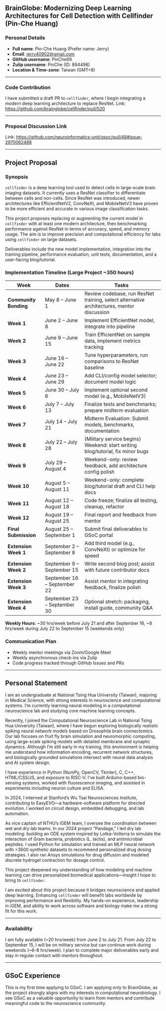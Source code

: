 ## BrainGlobe: Modernizing Deep Learning Architectures for Cell Detection with Cellfinder (Pin-Che Huang)

### Personal Details

- **Full name**: Pin-Che Huang (Prefer name: Jerry) 
- **Email**: jerry40902@gmail.com  
- **GitHub username**: PinChe69 
- **Zulip username**: PinChe (ID: 894498)
- **Location & Time-zone**: Taiwan (GMT+8)  

---

### Code Contribution 
I have submitted a draft PR to `cellfinder`, where I begin integrating a modern deep learning architecture to replace ResNet. 
Link: https://github.com/brainglobe/cellfinder/pull/520


---

### Proposal Discussion Link
Link: https://github.com/neuroinformatics-unit/gsoc/pull/48#issue-2970062488

---

## Project Proposal

### Synopsis
`cellfinder` is a deep learning tool used to detect cells in large-scale brain imaging datasets. It currently uses a ResNet classifier to differentiate between cells and non-cells. Since ResNet was introduced, newer architectures like EfficientNetV2, ConvNeXt, and MobileNetV3 have proven to be more efficient and accurate in various image classification tasks.

This project proposes replacing or augmenting the current model in `cellfinder` with at least one modern architecture, then benchmarking performance against ResNet in terms of accuracy, speed, and memory usage. The aim is to improve precision and computational efficiency for labs using `cellfinder` on large datasets.

Deliverables include the new model implementation, integration into the training pipeline, performance evaluation, unit tests, documentation, and a user-facing blog/tutorial.

### Implementation Timeline (Large Project ~350 hours)

| Week | Dates | Tasks |
|------|-------|-------|
| **Community Bonding** | May 8 – June 1 | Review codebase, run ResNet training, select alternative architectures, mentor discussion |
| **Week 1** | June 2 – June 8 | Implement EfficientNet model, integrate into pipeline |
| **Week 2** | June 9 – June 15 | Train EfficientNet on sample data, implement metrics tracking |
| **Week 3** | June 16 – June 22 | Tune hyperparameters, run comparisons to ResNet baseline |
| **Week 4** | June 23 – June 29 | Add CLI/config model selector; document model logic |
| **Week 5** | June 30 – July 6 | Implement optional second model (e.g., MobileNetV3) |
| **Week 6** | July 7 – July 13 | Finalize tests and benchmarks; prepare midterm evaluation |
| **Week 7** | July 14 – July 21 | Midterm Evaluation: Submit models, benchmarks, documentation |
| **Week 8** | July 22 – July 28 | (Military service begins) Weekend: start writing blog/tutorial, fix minor bugs |
| **Week 9** | July 29 – August 4 | Weekend-only: review feedback, add architecture config polish |
| **Week 10** | August 5 – August 11 | Weekend-only: complete blog/tutorial draft and CLI help docs |
| **Week 11** | August 12 – August 18 | Code freeze; finalize all testing, cleanup, refactor |
| **Week 12** | August 19 – August 25 | Final report and feedback from mentor |
| **Final Submission** | August 25 – September 1 | Submit final deliverables to GSoC portal |
| **Extension Week 1** | September 2 – September 8 | Add third model (e.g., ConvNeXt) or optimize for speed |
| **Extension Week 2** | September 9 – September 15 | Write second blog post; assist with future contributor docs |
| **Extension Week 3** | September 16 – September 22 | Assist mentor in integrating feedback, finalize polish |
| **Extension Week 4** | September 23 – September 30 | Optional stretch: packaging, install guide, community Q&A |

**Weekly Hours**: ~30 hrs/week before July 21 and after September 16, ~8 hrs/week during July 22 to September 15 (weekends only)

### Communication Plan
- Weekly mentor meetings via Zoom/Google Meet  
- Weekly asynchronous check-ins via Zulip  
- Code progress tracked through GitHub Issues and PRs

---

## Personal Statement

I am an undergraduate at National Tsing Hua University (Taiwan), majoring in Medical Science, with strong interests in neuroscience and computational systems. I’m currently learning neural modeling in a computational neuroscience lab and studying core machine learning concepts.

Recently, I joined the Computational Neuroscience Lab in National Tsing Hua University (Taiwan), where I have begun exploring biologically realistic spiking neural network models based on Drosophila brain connectomics. Our lab focuses on fruit fly brain simulation and neuromorphic computing, using large-scale spiking models with detailed membrane and synaptic dynamics. Although I’m still early in my training, this environment is helping me understand how information encoding, recurrent network structures, and biologically grounded simulations intersect with neural data analysis and AI system design.

I have experience in Python (NumPy, OpenCV, Tkinter), C, C++, HTML/CSS/JS, and exposure to RISC-V. I’ve built Arduino-based bio-sensing systems, worked with fluorescence imaging, and assisted in experiments including neuron culture and ELISA.

In 2024, I interned at Stanford’s Wu Tsai Neurosciences Institute, contributing to EasyEVO—a hardware-software platform for directed evolution. I worked on circuit design, embedded debugging, and lab automation.

As vice captain of NTHU’s iGEM team, I oversee the coordination between wet and dry lab teams. In our 2024 project “Pandage,” I led dry lab modeling: building an ODE system inspired by Lotka–Volterra to simulate the interaction of Gram bacteria, probiotics (L. lactis), and antimicrobial peptides. I used Python for simulation and trained an MLP neural network with >3600 synthetic datasets to recommend personalized drug dosing strategies. I also ran Ansys simulations for drug diffusion and modeled discrete hydrogel contraction for dosage control.

This project deepened my understanding of how modeling and machine learning can drive personalized biomedical applications—insight I hope to bring to `cellfinder`.

I am excited about this project because it bridges neuroscience and applied deep learning. Enhancing `cellfinder` will benefit labs worldwide by improving performance and flexibility. My hands-on experience, leadership in iGEM, and ability to work across software and biology make me a strong fit for this work.

---

### Availability
I am fully available (~20 hrs/week) from June 2 to July 21. From July 22 to September 15, I will be on military service but can continue work during weekends (~6–8 hrs/week). I plan to complete major deliverables early and stay in regular contact with mentors throughout.

---

## GSoC Experience
This is my first time applying to GSoC. I am applying only to BrainGlobe, as the project strongly aligns with my interests in computational neurobiology. I see GSoC as a valuable opportunity to learn from mentors and contribute meaningful code to the neuroscience community.
